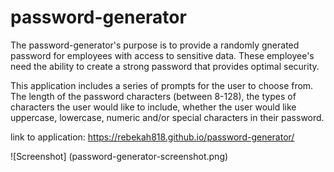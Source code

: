 # password-generator

The password-generator's purpose is to provide a randomly gnerated password for employees with access to sensitive data. These employee's need the ability to create a strong password that provides optimal security.  

This application includes a series of prompts for the user to choose from. The length of the password characters (between 8-128), the types of characters the user would like to include, whether the user would like uppercase, lowercase, numeric and/or  special characters in their password. 

link to application: https://rebekah818.github.io/password-generator/ 

![Screenshot] (password-generator-screenshot.png)